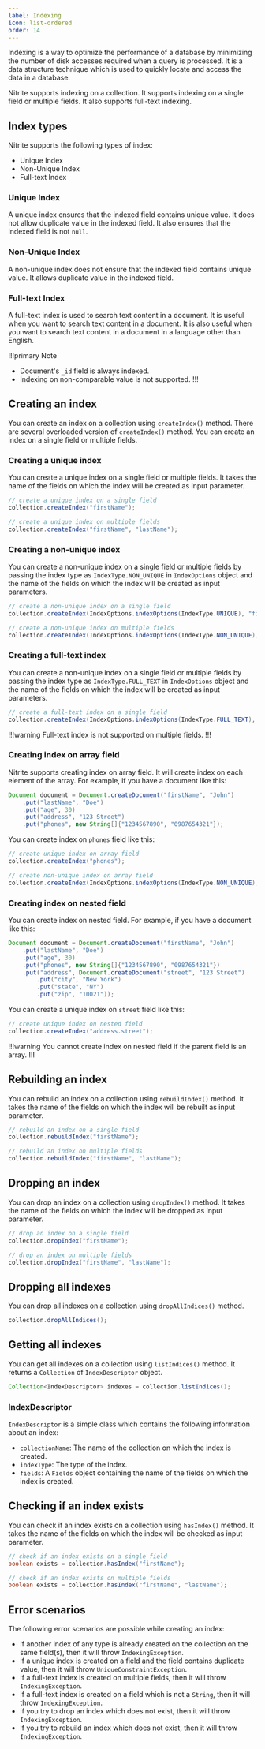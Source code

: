 ```yaml
---
label: Indexing
icon: list-ordered
order: 14
---
```


Indexing is a way to optimize the performance of a database by minimizing the number of disk accesses required when a query is processed. It is a data structure technique which is used to quickly locate and access the data in a database.

Nitrite supports indexing on a collection. It supports indexing on a single field or multiple fields. It also supports full-text indexing.

## Index types

Nitrite supports the following types of index:

- Unique Index
- Non-Unique Index
- Full-text Index

### Unique Index

A unique index ensures that the indexed field contains unique value. It does not allow duplicate value in the indexed field. It also ensures that the indexed field is not `null`.

### Non-Unique Index

A non-unique index does not ensure that the indexed field contains unique value. It allows duplicate value in the indexed field.

### Full-text Index

A full-text index is used to search text content in a document. It is useful when you want to search text content in a document. It is also useful when you want to search text content in a document in a language other than English.

!!!primary Note
- Document's `_id` field is always indexed.
- Indexing on non-comparable value is not supported.
!!!

## Creating an index

You can create an index on a collection using `createIndex()` method. There are several overloaded version of `createIndex()` method. You can create an index on a single field or multiple fields.

### Creating a unique index

You can create a unique index on a single field or multiple fields. It takes the name of the fields on which the index will be created as input parameter.

```java
// create a unique index on a single field
collection.createIndex("firstName");

// create a unique index on multiple fields
collection.createIndex("firstName", "lastName");
```

### Creating a non-unique index

You can create a non-unique index on a single field or multiple fields by passing the index type as `IndexType.NON_UNIQUE` in `IndexOptions` object and the name of the fields on which the index will be created as input parameters.

```java
// create a non-unique index on a single field
collection.createIndex(IndexOptions.indexOptions(IndexType.UNIQUE), "firstName");

// create a non-unique index on multiple fields
collection.createIndex(IndexOptions.indexOptions(IndexType.NON_UNIQUE), "firstName", "lastName");
```

### Creating a full-text index

You can create a non-unique index on a single field or multiple fields by passing the index type as `IndexType.FULL_TEXT` in `IndexOptions` object and the name of the fields on which the index will be created as input parameters.

```java
// create a full-text index on a single field
collection.createIndex(IndexOptions.indexOptions(IndexType.FULL_TEXT), "firstName");

```

!!!warning
Full-text index is not supported on multiple fields.
!!!

### Creating index on array field

Nitrite supports creating index on array field. It will create index on each element of the array. For example, if you have a document like this:

```java
Document document = Document.createDocument("firstName", "John")
    .put("lastName", "Doe")
    .put("age", 30)
    .put("address", "123 Street")
    .put("phones", new String[]{"1234567890", "0987654321"});
```

You can create index on `phones` field like this:

```java
// create unique index on array field
collection.createIndex("phones");

// create non-unique index on array field
collection.createIndex(IndexOptions.indexOptions(IndexType.NON_UNIQUE), "phones");
```

### Creating index on nested field

You can create index on nested field. For example, if you have a document like this:

```java
Document document = Document.createDocument("firstName", "John")
    .put("lastName", "Doe")
    .put("age", 30)
    .put("phones", new String[]{"1234567890", "0987654321"})
    .put("address", Document.createDocument("street", "123 Street")
        .put("city", "New York")
        .put("state", "NY")
        .put("zip", "10021"));
```

You can create a unique index on `street` field like this:

```java
// create unique index on nested field
collection.createIndex("address.street");
```

!!!warning
You cannot create index on nested field if the parent field is an array.
!!!

## Rebuilding an index

You can rebuild an index on a collection using `rebuildIndex()` method. It takes the name of the fields on which the index will be rebuilt as input parameter.

```java
// rebuild an index on a single field
collection.rebuildIndex("firstName");

// rebuild an index on multiple fields
collection.rebuildIndex("firstName", "lastName");
```

## Dropping an index

You can drop an index on a collection using `dropIndex()` method. It takes the name of the fields on which the index will be dropped as input parameter.

```java
// drop an index on a single field
collection.dropIndex("firstName");

// drop an index on multiple fields
collection.dropIndex("firstName", "lastName");
```

## Dropping all indexes

You can drop all indexes on a collection using `dropAllIndices()` method.

```java
collection.dropAllIndices();
```

## Getting all indexes

You can get all indexes on a collection using `listIndices()` method. It returns a `Collection` of `IndexDescriptor` object.

```java
Collection<IndexDescriptor> indexes = collection.listIndices();
```

### IndexDescriptor

`IndexDescriptor` is a simple class which contains the following information about an index:

- `collectionName`: The name of the collection on which the index is created.
- `indexType`: The type of the index.
- `fields`: A `Fields` object containing the name of the fields on which the index is created.

## Checking if an index exists

You can check if an index exists on a collection using `hasIndex()` method. It takes the name of the fields on which the index will be checked as input parameter.

```java
// check if an index exists on a single field
boolean exists = collection.hasIndex("firstName");

// check if an index exists on multiple fields
boolean exists = collection.hasIndex("firstName", "lastName");
```

## Error scenarios

The following error scenarios are possible while creating an index:

- If another index of any type is already created on the collection on the same field(s), then it will throw `IndexingException`.
- If a unique index is created on a field and the field contains duplicate value, then it will throw `UniqueConstraintException`.
- If a full-text index is created on multiple fields, then it will throw `IndexingException`.
- If a full-text index is created on a field which is not a `String`, then it will throw `IndexingException`.
- If you try to drop an index which does not exist, then it will throw `IndexingException`.
- If you try to rebuild an index which does not exist, then it will throw `IndexingException`.

